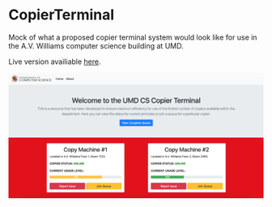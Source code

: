 # CopierTerminal

Mock of what a proposed copier terminal system would look like for use in the A.V. Williams computer science building at UMD.

Live version availiable [here](https://ryan-ellis.github.io/CopierTerminal/).

![alt text](https://github.com/ryan-ellis/CopierTerminal/blob/master/images/homepage_screenshot.png "Screenshot of homepage")
